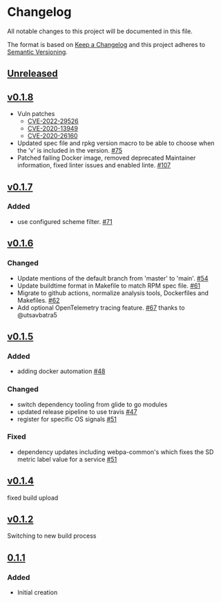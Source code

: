 # Changelog
All notable changes to this project will be documented in this file.

The format is based on [Keep a Changelog](http://keepachangelog.com/en/1.0.0/)
and this project adheres to [Semantic Versioning](http://semver.org/spec/v2.0.0.html).

## [Unreleased]

## [v0.1.8]
- Vuln patches
  - [CVE-2022-29526](https://github.com/xmidt-org/petasos/issues/106)
  - [CVE-2020-13949](https://github.com/xmidt-org/petasos/issues/86)
  - [CVE-2020-26160](https://github.com/xmidt-org/petasos/issues/87)
- Updated spec file and rpkg version macro to be able to choose when the 'v' is included in the version. [#75](https://github.com/xmidt-org/petasos/pull/75)
- Patched failing Docker image, removed deprecated Maintainer information, fixed linter issues and enabled linte. [#107](https://github.com/xmidt-org/petasos/pull/107)

## [v0.1.7]
### Added
- use configured scheme filter. [#71](https://github.com/xmidt-org/petasos/pull/71)

## [v0.1.6]
### Changed
- Update mentions of the default branch from 'master' to 'main'. [#54](https://github.com/xmidt-org/petasos/pull/54)
- Update buildtime format in Makefile to match RPM spec file. [#61](https://github.com/xmidt-org/petasos/pull/61)
- Migrate to github actions, normalize analysis tools, Dockerfiles and Makefiles. [#62](https://github.com/xmidt-org/petasos/pull/62)
- Add optional OpenTelemetry tracing feature. [#67](https://github.com/xmidt-org/petasos/pull/67) thanks to @utsavbatra5

## [v0.1.5]
### Added
- adding docker automation [#48](https://github.com/xmidt-org/petasos/pull/48)

### Changed
- switch dependency tooling from glide to go modules
- updated release pipeline to use travis [#47](https://github.com/xmidt-org/petasos/pull/47)
- register for specific OS signals [#51](https://github.com/xmidt-org/petasos/pull/51)

### Fixed
- dependency updates including webpa-common's which fixes the SD metric label value for a service [#51](https://github.com/xmidt-org/petasos/pull/51)

## [v0.1.4]
fixed build upload

## [v0.1.2]
Switching to new build process

## [0.1.1]
### Added
- Initial creation

[Unreleased]: https://github.com/Comcast/petasos/compare/v0.1.8...HEAD
[v0.1.8]: https://github.com/Comcast/petasos/compare/v0.1.7...v0.1.8
[v0.1.7]: https://github.com/Comcast/petasos/compare/v0.1.6...v0.1.7
[v0.1.6]: https://github.com/Comcast/petasos/compare/v0.1.5...v0.1.6
[v0.1.5]: https://github.com/Comcast/petasos/compare/v0.1.4...v0.1.5
[v0.1.4]: https://github.com/Comcast/petasos/compare/v0.1.2...v0.1.4
[v0.1.2]: https://github.com/Comcast/petasos/compare/0.1.1...v0.1.2
[0.1.1]: https://github.com/Comcast/petasos/compare/0.0.0...0.1.1
